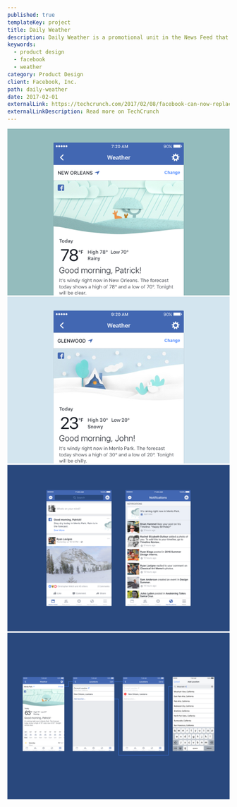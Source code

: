 ```yaml
---
published: true
templateKey: project
title: Daily Weather
description: Daily Weather is a promotional unit in the News Feed that helps millions of people find their weather forecast in a fast and delightful experience that's unique to Facebook.
keywords:
  - product design
  - facebook
  - weather
category: Product Design
client: Facebook, Inc.
path: daily-weather
date: 2017-02-01
externalLink: https://techcrunch.com/2017/02/08/facebook-can-now-replace-your-weather-app/
externalLinkDescription: Read more on TechCrunch
---
```

![image 1](../../assets/facebook-daily-weather/image-1.png)
![image 2](../../assets/facebook-daily-weather/image-2.png)
![image 3](../../assets/facebook-daily-weather/image-3.png)
![image 4](../../assets/facebook-daily-weather/image-4.png)
